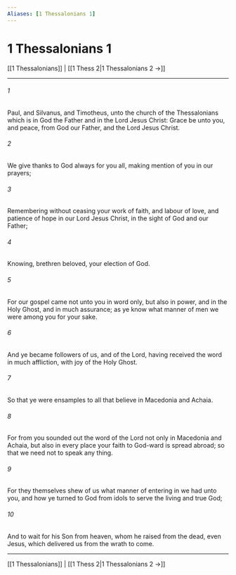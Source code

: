 ```yaml
---
Aliases: [1 Thessalonians 1]
---
```

# 1 Thessalonians 1

[[1 Thessalonians]] | [[1 Thess 2|1 Thessalonians 2 →]]
***



###### 1 
Paul, and Silvanus, and Timotheus, unto the church of the Thessalonians which is in God the Father and in the Lord Jesus Christ: Grace be unto you, and peace, from God our Father, and the Lord Jesus Christ. 

###### 2 
We give thanks to God always for you all, making mention of you in our prayers; 

###### 3 
Remembering without ceasing your work of faith, and labour of love, and patience of hope in our Lord Jesus Christ, in the sight of God and our Father; 

###### 4 
Knowing, brethren beloved, your election of God. 

###### 5 
For our gospel came not unto you in word only, but also in power, and in the Holy Ghost, and in much assurance; as ye know what manner of men we were among you for your sake. 

###### 6 
And ye became followers of us, and of the Lord, having received the word in much affliction, with joy of the Holy Ghost. 

###### 7 
So that ye were ensamples to all that believe in Macedonia and Achaia. 

###### 8 
For from you sounded out the word of the Lord not only in Macedonia and Achaia, but also in every place your faith to God-ward is spread abroad; so that we need not to speak any thing. 

###### 9 
For they themselves shew of us what manner of entering in we had unto you, and how ye turned to God from idols to serve the living and true God; 

###### 10 
And to wait for his Son from heaven, whom he raised from the dead, even Jesus, which delivered us from the wrath to come.

***
[[1 Thessalonians]] | [[1 Thess 2|1 Thessalonians 2 →]]
